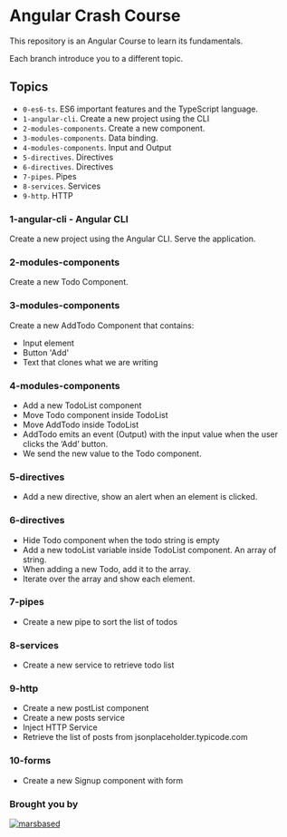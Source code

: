 # Angular Crash Course

This repository is an Angular Course to learn its fundamentals.

Each branch introduce you to a different topic.

## Topics

- `0-es6-ts`. ES6 important features and the TypeScript language.
- `1-angular-cli`. Create a new project using the CLI
- `2-modules-components`. Create a new component.
- `3-modules-components`. Data binding.
- `4-modules-components`. Input and Output
- `5-directives`. Directives
- `6-directives`. Directives
- `7-pipes`. Pipes
- `8-services`. Services
- `9-http`. HTTP

### 1-angular-cli - Angular CLI

Create a new project using the Angular CLI. Serve the application.

### 2-modules-components

Create a new Todo Component.

### 3-modules-components

Create a new AddTodo Component that contains:

- Input element
- Button 'Add'
- Text that clones what we are writing

### 4-modules-components

- Add a new TodoList component
- Move Todo component inside TodoList
- Move AddTodo inside TodoList
- AddTodo emits an event (Output) with the input value when the user clicks the ‘Add’ button.
- We send the new value to the Todo component.

### 5-directives

- Add a new directive, show an alert when an element is clicked.

### 6-directives

- Hide Todo component when the todo string is empty
- Add a new todoList variable inside TodoList component. An array of string.
- When adding a new Todo, add it to the array.
- Iterate over the array and show each element.

### 7-pipes

- Create a new pipe to sort the list of todos

### 8-services

- Create a new service to retrieve todo list

### 9-http

- Create a new postList component
- Create a new posts service
- Inject HTTP Service
- Retrieve the list of posts from jsonplaceholder.typicode.com

### 10-forms

- Create a new Signup component with form

### Brought you by

[![marsbased](https://marsbased.com/assets/marsbased-readme.svg)](https://marsbased.com)
